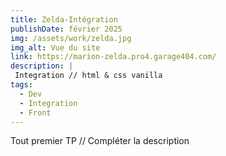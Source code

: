 ```yaml
---
title: Zelda-Intégration
publishDate: février 2025
img: /assets/work/zelda.jpg
img_alt: Vue du site
link: https://marion-zelda.pro4.garage404.com/
description: |
 Integration // html & css vanilla
tags:
  - Dev
  - Integration
  - Front
---
```


  Tout premier TP // Compléter la description